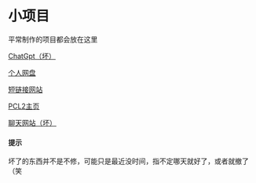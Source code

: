 # 小项目

平常制作的项目都会放在这里

[ChatGpt（坏）](project/gpt/)

[个人网盘](project/pan/)

[短链接网站](project/short/)

[PCL2主页](project/pcl_homepage/)

[聊天网站（坏）](project/chat/)

#### 提示

坏了的东西并不是不修，可能只是最近没时间，指不定哪天就好了，或者就撤了（笑
